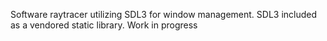 Software raytracer utilizing SDL3 for window management. SDL3 included as a vendored static library. Work in progress
